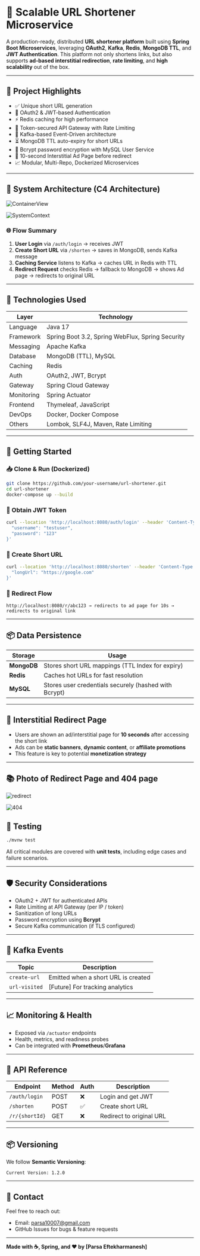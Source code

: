 
# 🔗 Scalable URL Shortener Microservice

A production-ready, distributed **URL shortener platform** built using **Spring Boot Microservices**, leveraging **OAuth2**, **Kafka**, **Redis**, **MongoDB TTL**, and **JWT Authentication**. This platform not only shortens links, but also supports **ad-based interstitial redirection**, **rate limiting**, and **high scalability** out of the box.

---

## 📌 Project Highlights

- ✅ Unique short URL generation
- 🔐 OAuth2 & JWT-based Authentication
- ⚡ Redis caching for high performance
- 🧪 Token-secured API Gateway with Rate Limiting
- 📩 Kafka-based Event-Driven architecture
- ⏳ MongoDB TTL auto-expiry for short URLs
- 🧠 Bcrypt password encryption with MySQL User Service
- 🎯 10-second Interstitial Ad Page before redirect
- 📈 Modular, Multi-Repo, Dockerized Microservices

---

## 🧱 System Architecture (C4 Architecture)

![ContainerView](docs/image/ContainerView.png)


![SystemContext](docs/image/SystemContext.png)

### 🌐 Flow Summary

1. **User Login** via `/auth/login` → receives JWT
2. **Create Short URL** via `/shorten` → saves in MongoDB, sends Kafka message
3. **Caching Service** listens to Kafka → caches URL in Redis with TTL
4. **Redirect Request** checks Redis → fallback to MongoDB → shows Ad page → redirects to original URL

---

## 🔧 Technologies Used

| Layer            | Technology                                       |
|------------------|--------------------------------------------------|
| Language         | Java 17                                          |
| Framework        | Spring Boot 3.2, Spring WebFlux, Spring Security |
| Messaging        | Apache Kafka                                     |
| Database         | MongoDB (TTL), MySQL                             |
| Caching          | Redis                                            |
| Auth             | OAuth2, JWT, Bcrypt                              |
| Gateway          | Spring Cloud Gateway                             |
| Monitoring       | Spring Actuator                                  |
| Frontend         | Thymeleaf, JavaScript                            |
| DevOps           | Docker, Docker Compose                           |
| Others           | Lombok, SLF4J, Maven, Rate Limiting              |

---

## 🚀 Getting Started

### 📥 Clone & Run (Dockerized)

```bash
git clone https://github.com/your-username/url-shortener.git
cd url-shortener
docker-compose up --build
```

### 🔐 Obtain JWT Token

```bash
curl --location 'http://localhost:8080/auth/login' --header 'Content-Type: application/json' --data '{
  "username": "testuser",
  "password": "123"
}'
```

### 🔗 Create Short URL

```bash
curl --location 'http://localhost:8080/shorten' --header 'Content-Type: application/json' --header 'Authorization: Bearer <your_jwt_token>' --data '{
  "longUrl": "https://google.com"
}'
```

### 🔁 Redirect Flow

```text
http://localhost:8080/r/abc123 → redirects to ad page for 10s → redirects to original link
```

---

## 📦 Data Persistence

| Storage  | Usage                            |
|----------|----------------------------------|
| **MongoDB** | Stores short URL mappings (TTL Index for expiry) |
| **Redis**   | Caches hot URLs for fast resolution               |
| **MySQL**   | Stores user credentials securely (hashed with Bcrypt) |

---

## 📣 Interstitial Redirect Page

- Users are shown an ad/interstitial page for **10 seconds** after accessing the short link
- Ads can be **static banners**, **dynamic content**, or **affiliate promotions**
- This feature is key to potential **monetization strategy**

---
## 📚 Photo of Redirect Page and 404 page

![redirect](docs/image/redirect.png)


![404](docs/image/404.png)

## 🧪 Testing

```bash
./mvnw test
```

All critical modules are covered with **unit tests**, including edge cases and failure scenarios.

---

## 🛡️ Security Considerations

- OAuth2 + JWT for authenticated APIs
- Rate Limiting at API Gateway (per IP / token)
- Sanitization of long URLs
- Password encryption using **Bcrypt**
- Secure Kafka communication (if TLS configured)

---

## 🔁 Kafka Events

| Topic         | Description                        |
|---------------|------------------------------------|
| `create-url`  | Emitted when a short URL is created |
| `url-visited` | [Future] For tracking analytics     |

---

## 📈 Monitoring & Health

- Exposed via `/actuator` endpoints
- Health, metrics, and readiness probes
- Can be integrated with **Prometheus**/**Grafana**

---

## 📄 API Reference

| Endpoint                | Method | Auth | Description                   |
|-------------------------|--------|------|-------------------------------|
| `/auth/login`           | POST   | ❌   | Login and get JWT             |
| `/shorten`              | POST   | ✅   | Create short URL              |
| `/r/{shortId}`          | GET    | ❌   | Redirect to original URL      |

---

## 📦 Versioning

We follow **Semantic Versioning**:

```
Current Version: 1.2.0
```

---

## 📍 Contact

Feel free to reach out:

- Email: [parsa10007@gmail.com](mailto:parsa10007@gmail.com)
- GitHub Issues for bugs & feature requests

---

**Made with ☕, Spring, and ❤️ by [Parsa Eftekharmanesh]**

